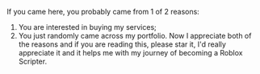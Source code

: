 If you came here, you probably came from 1 of 2 reasons:
1. You are interested in buying my services;
2. You just randomly came across my portfolio.
Now I appreciate both of the reasons and if you are reading this, please star it, I'd really appreciate it and it helps me with my journey of becoming a Roblox Scripter.
